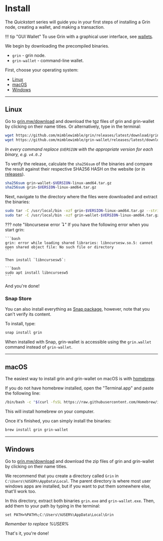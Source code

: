 # Install

The *Quickstart* series will guide you in your first steps of installing a Grin node, creating a wallet, and making a transaction.

!!! tip "GUI Wallet"
    To use Grin with a graphical user interface, see [wallets](../../wallets).

We begin by downloading the precompiled binaries.

* `grin` - grin node.
* `grin-wallet` - command-line wallet.

First, choose your operating system:

* [Linux](#linux)
* [macOS](#macos)
* [Windows](#windows)

---

## Linux

Go to [grin.mw/download](https://grin.mw/download) and download the tgz files of grin and grin-wallet by clicking on their name titles. Or alternatively, type in the terminal:

```bash
wget https://github.com/mimblewimble/grin/releases/latest/download/grin-$VERSION-linux-amd64.tar.gz
wget https://github.com/mimblewimble/grin-wallet/releases/latest/download/grin-wallet-$VERSION-linux-amd64.tar.gz
```

*In every command replace `$VERSION` with the appropriate version for each binary, e.g. `v4.0.2`*

To verify the release, calculate the `sha256sum` of the binaries and compare the result against their respective SHA256 HASH on the website (or in [releases](https://github.com/mimblewimble/grin/releases)).

```bash
sha256sum grin-wallet-$VERSION-linux-amd64.tar.gz
sha256sum grin-$VERSION-linux-amd64.tar.gz
```

Next, navigate to the directory where the files were downloaded and extract the binaries:

```bash
sudo tar -C /usr/local/bin -xzf grin-$VERSION-linux-amd64.tar.gz --strip-components=1
sudo tar -C /usr/local/bin -xzf grin-wallet-$VERSION-linux-amd64.tar.gz --strip-components=1
```

??? note "libncursesw error &#8628;"
    If you have the following error when you start grin:

    ```bash
    grin: error while loading shared libraries: libncursesw.so.5: cannot open shared object file: No such file or directory
    ```

    Then install `libncursesw5`:

    ```bash
    sudo apt install libncursesw5
    ```

And you're done!

### Snap Store

You can also install everything as [Snap package](https://snapcraft.io/grin), however, note that you can't verify its content.

To install, type:

```bash
snap install grin
```

When installed with Snap, grin-wallet is accessible using the `grin.wallet` command instead of `grin-wallet`.

---

## macOS


The easiest way to install grin and grin-wallet on macOS is with [homebrew](https://brew.sh).

If you do not have homebrew installed, open the "Terminal.app" and paste the following line:

```bash
/bin/bash -c "$(curl -fsSL https://raw.githubusercontent.com/Homebrew/install/master/install.sh)"
```

This will install homebrew on your computer.

Once it's finished, you can simply install the binaries:

```bash
brew install grin grin-wallet
```

---

## Windows

Go to [grin.mw/download](https://grin.mw/download) and download the zip files of grin and grin-wallet by clicking on their name titles.

We recommend that you create a directory called `Grin` in `C:\Users\%USER%\AppData\Local`. The parent directory is where most user windows apps are installed, but if you want to put them somewhere else, that'll work too.

In this directory, extract both binaries `grin.exe` and `grin-wallet.exe`. Then, add them to your path by typing in the terminal:

```text
set PATH=%PATH%;C:\Users\%USER%\AppData\Local\Grin
```

*Remember to replace %USER%*

That's it, you're done!
